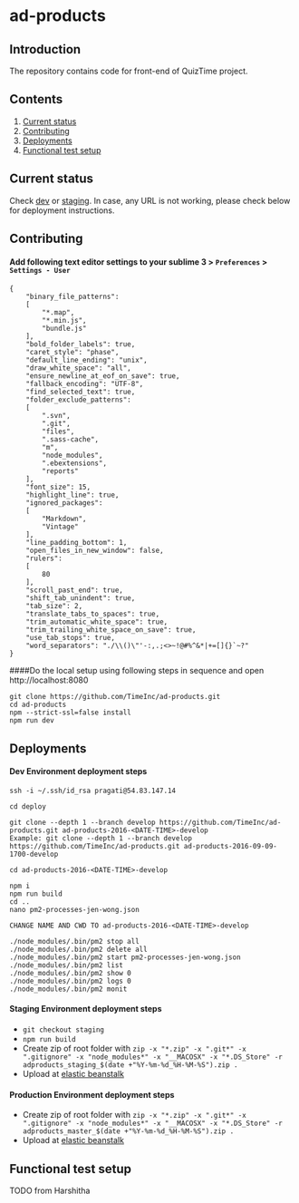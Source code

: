 # ad-products

## Introduction
The repository contains code for front-end of QuizTime project.

## Contents
1. [Current status](#current-status)
2. [Contributing](#contributing)
3. [Deployments](#deployments)
4. [Functional test setup](#functional-test-setup)

## Current status
Check [dev](http://54.174.71.85:8080) or [staging](adproducts-stage.us-east-1.elasticbeanstalk.com). In case, any URL is not working, please check below for deployment instructions.

## Contributing
#### Add following text editor settings to your sublime 3 > `Preferences` > `Settings - User`
````
{
	"binary_file_patterns":
	[
		"*.map",
		"*.min.js",
		"bundle.js"
	],
	"bold_folder_labels": true,
	"caret_style": "phase",
	"default_line_ending": "unix",
	"draw_white_space": "all",
	"ensure_newline_at_eof_on_save": true,
	"fallback_encoding": "UTF-8",
	"find_selected_text": true,
	"folder_exclude_patterns":
	[
		".svn",
		".git",
		"files",
		".sass-cache",
		"m",
		"node_modules",
		".ebextensions",
		"reports"
	],
	"font_size": 15,
	"highlight_line": true,
	"ignored_packages":
	[
		"Markdown",
		"Vintage"
	],
	"line_padding_bottom": 1,
	"open_files_in_new_window": false,
	"rulers":
	[
		80
	],
	"scroll_past_end": true,
	"shift_tab_unindent": true,
	"tab_size": 2,
	"translate_tabs_to_spaces": true,
	"trim_automatic_white_space": true,
	"trim_trailing_white_space_on_save": true,
	"use_tab_stops": true,
	"word_separators": "./\\()\"'-:,.;<>~!@#%^&*|+=[]{}`~?"
}
````
####Do the local setup using following steps in sequence and open http://localhost:8080

````
git clone https://github.com/TimeInc/ad-products.git
cd ad-products
npm --strict-ssl=false install
npm run dev
````

## Deployments
#### Dev Environment deployment steps
````
ssh -i ~/.ssh/id_rsa pragati@54.83.147.14

cd deploy

git clone --depth 1 --branch develop https://github.com/TimeInc/ad-products.git ad-products-2016-<DATE-TIME>-develop
Example: git clone --depth 1 --branch develop https://github.com/TimeInc/ad-products.git ad-products-2016-09-09-1700-develop

cd ad-products-2016-<DATE-TIME>-develop

npm i
npm run build
cd ..
nano pm2-processes-jen-wong.json

CHANGE NAME AND CWD TO ad-products-2016-<DATE-TIME>-develop

./node_modules/.bin/pm2 stop all
./node_modules/.bin/pm2 delete all
./node_modules/.bin/pm2 start pm2-processes-jen-wong.json
./node_modules/.bin/pm2 list
./node_modules/.bin/pm2 show 0
./node_modules/.bin/pm2 logs 0
./node_modules/.bin/pm2 monit
````
#### Staging Environment deployment steps
- `git checkout staging`
- `npm run build`
- Create zip of root folder with `zip -x "*.zip" -x ".git*" -x ".gitignore" -x "node_modules*" -x "__MACOSX" -x "*.DS_Store" -r adproducts_staging_$(date +"%Y-%m-%d_%H-%M-%S").zip .`
- Upload at [elastic beanstalk](https://timeinc-ape-test.signin.aws.amazon.com/console)

#### Production Environment deployment steps
- Create zip of root folder with `zip -x "*.zip" -x ".git*" -x ".gitignore" -x "node_modules*" -x "__MACOSX" -x "*.DS_Store" -r adproducts_master_$(date +"%Y-%m-%d_%H-%M-%S").zip .`
- Upload at [elastic beanstalk](https://443035246399.signin.aws.amazon.com/console)

## Functional test setup
TODO from Harshitha
